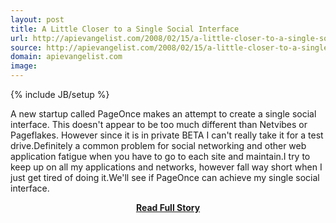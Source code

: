 ```yaml
---
layout: post
title: A Little Closer to a Single Social Interface
url: http://apievangelist.com/2008/02/15/a-little-closer-to-a-single-social-interface/
source: http://apievangelist.com/2008/02/15/a-little-closer-to-a-single-social-interface/
domain: apievangelist.com
image: 
---
```

{% include JB/setup %}<p>A new startup called PageOnce makes an attempt to create a single social interface.  This doesn't appear to be too much different than Netvibes or Pageflakes.  However since it is in private BETA I can't really take it for a test drive.Definitely a common problem for social networking and other web application fatigue when you have to go to each site and maintain.I try to keep up on all my applications and networks, however fall way short when I just get tired of doing it.We'll see if PageOnce can achieve my single social interface.</p>
<center><p><a href="http://apievangelist.com/2008/02/15/a-little-closer-to-a-single-social-interface/" style='padding:25px; font-sze:18px; font-weight: bold;'>Read Full Story</a></p></center>

